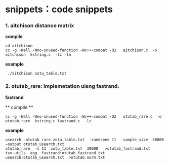 # snippets：code snippets

### 1. aitchison distance matrix

**compile**

```
cd aitchison
cc -g -Wall -Wno-unused-function -Wc++-compat -O2   aitchison.c  -o  aitchison  kstring.c  -lz -lm
```

**example**

```
 ./aitchison zotu_table.txt
```

### 2. otutab_rare: implemetation uisng fastrand.

**fastrand**

[fastrand]: https://github.com/lemire/fastrand

** compile **

```
cc -g -Wall -Wno-unused-function -Wc++-compat -O2   otutab_rare.c  -o  otutab_rare  kstring.c fastrand.c  -lz
```
**example**

```
usearch -otutab_rare zotu_table.txt  -randseed 11  -sample_size  30000  -output otutab_usearch.txt
otutab_rare  -s 11  zotu_table.txt  30000   >otutab_fastrand.txt
tsv-utils  agg  fastrand:otutab_fastrand.txt  usearch:otutab_usearch.txt  >otutab.norm.txt
```
